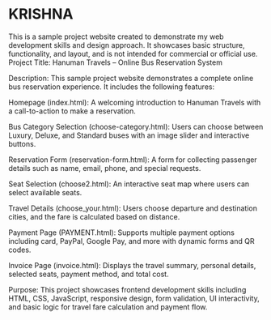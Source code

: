 # KRISHNA
This is a sample project website created to demonstrate my web development skills and design approach. It showcases basic structure, functionality, and layout, and is not intended for commercial or official use.
Project Title: Hanuman Travels – Online Bus Reservation System

Description:
This sample project website demonstrates a complete online bus reservation experience. It includes the following features:

Homepage (index.html): A welcoming introduction to Hanuman Travels with a call-to-action to make a reservation.

Bus Category Selection (choose-category.html): Users can choose between Luxury, Deluxe, and Standard buses with an image slider and interactive buttons.

Reservation Form (reservation-form.html): A form for collecting passenger details such as name, email, phone, and special requests.

Seat Selection (choose2.html): An interactive seat map where users can select available seats.

Travel Details (choose_your.html): Users choose departure and destination cities, and the fare is calculated based on distance.

Payment Page (PAYMENT.html): Supports multiple payment options including card, PayPal, Google Pay, and more with dynamic forms and QR codes.

Invoice Page (invoice.html): Displays the travel summary, personal details, selected seats, payment method, and total cost.

Purpose:
This project showcases frontend development skills including HTML, CSS, JavaScript, responsive design, form validation, UI interactivity, and basic logic for travel fare calculation and payment flow.

